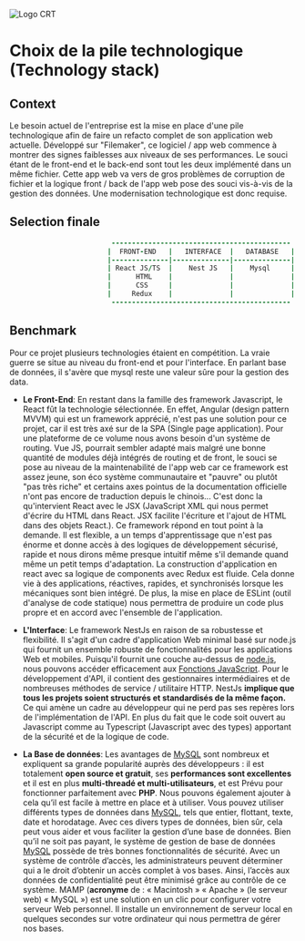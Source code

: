 ﻿![Logo CRT](https://i.ibb.co/N2QqDR8/logo-CRT-removebg-preview.png)

# Choix de la pile technologique (Technology stack)

## Context
Le besoin actuel de l'entreprise est la mise en place d'une pile technologique afin de faire un refacto complet de son application web actuelle. Développé sur "Filemaker", ce logiciel / app web commence à montrer des signes faiblesses aux niveaux de ses performances. Le souci étant de le front-end et le back-end sont tout les deux implémenté dans un même fichier. Cette app web va vers de gros problèmes de corruption de fichier et la logique front / back de l'app web pose des souci vis-à-vis de la gestion des données. Une modernisation technologique est donc requise.

## Selection finale
```j
						 --------------------------------------------
						|  FRONT-END   |   INTERFACE  |   DATABASE   |
						|--------------|--------------|--------------|
						| React JS/TS  |    Nest JS   |    Mysql     |
						|      HTML    |              |              |
						|      CSS     |              |              |
						|     Redux    |              |              |
						 --------------------------------------------
```

## Benchmark

Pour ce projet plusieurs technologies étaient en compétition. La vraie guerre se situe au niveau du front-end et pour l'interface. En parlant base de données, il s'avère que mysql reste une valeur sûre pour la gestion des data.

 - **Le Front-End**: En restant dans la famille des framework Javascript, le React fût la technologie sélectionnée. En effet, Angular (design pattern MVVM) qui est un framework apprécié, n'est pas une solution pour ce projet, car il est très axé sur de la SPA (Single page application). Pour une plateforme de ce volume nous avons besoin d'un système de routing. Vue JS, pourrait sembler adapté mais malgré une bonne quantité de modules déjà intégrés de routing et de front, le souci se pose au niveau de la maintenabilité de l'app web car ce framework est assez jeune, son éco système communautaire et "pauvre" ou plutôt "pas très riche" et certains axes pointus de la documentation officielle n'ont pas encore de traduction depuis le chinois...
C'est donc la qu'intervient React avec le JSX (JavaScript XML qui nous permet d'écrire du HTML dans React. JSX facilite l'écriture et l'ajout de HTML dans des objets React.). Ce framework répond en tout point à la demande. Il est flexible, a un temps d'apprentissage que n'est pas énorme et donne accès à des logiques de développement sécurisé, rapide et nous dirons même presque intuitif même s'il demande quand même un petit temps d'adaptation. La construction d'application en react avec sa logique de components avec Redux est fluide. Cela donne vie à des applications, réactives, rapides, et synchronisés lorsque les mécaniques sont bien intégré. De plus, la mise en place de ESLint (outil d'analyse de code statique) nous permettra de produire un code plus propre et en accord avec l'ensemble de l'application.

- **L'Interface**: Le framework NestJs en raison de sa robustesse et flexibilité. Il s'agit d'un cadre d'application Web minimal basé sur node.js qui fournit un ensemble robuste de fonctionnalités pour les applications Web et mobiles. Puisqu'il fournit une couche au-dessus de  [node.js](https://geekflare.com/fr/nodejs-frameworks/), nous pouvons accéder efficacement aux  [Fonctions JavaScript](https://geekflare.com/fr/javascript-frameworks-for-api/). Pour le développement d'API, il contient des gestionnaires intermédiaires et de nombreuses méthodes de service / utilitaire HTTP. NestJs **implique que tous les projets soient structurés et standardisés de la même façon.** Ce qui amène un cadre au développeur qui ne perd pas ses repères lors de l'implémentation de l'API. En plus du fait que le code soit ouvert au Javascript comme au Typescript (Javascript avec des types) apportant de la sécurité et de la logique de code.

- **La Base de données**: Les avantages de [MySQL](https://matob.web.id/fr/avantages-de-base-de-donnees-mysql/) sont nombreux et expliquent sa grande popularité auprès des développeurs : il est totalement **open source et gratuit**, ses **performances sont excellentes** et il est en plus **multi-threadé et multi-utilisateurs**, et est Prévu pour fonctionner parfaitement avec **PHP**. Nous pouvons également ajouter à cela qu’il est facile à mettre en place et à utiliser. Vous pouvez utiliser différents types de données dans [MySQL](https://matob.web.id/fr/avantages-de-base-de-donnees-mysql/), tels que entier, flottant, texte, date et horodatage. Avec ces divers types de données, bien sûr, cela peut vous aider et vous faciliter la gestion d’une base de données. Bien qu’il ne soit pas payant, le système de gestion de base de données [MySQL](https://matob.web.id/fr/avantages-de-base-de-donnees-mysql/)  possède de très bonnes fonctionnalités de sécurité. Avec un système de contrôle d’accès, les administrateurs peuvent déterminer qui a le droit d’obtenir un accès complet à vos bases. Ainsi, l’accès aux données de confidentialité peut être minimisé grâce au contrôle de ce système. MAMP (**acronyme** de : « Macintosh » « Apache » (le serveur web) « MySQL ») est une solution en un clic pour configurer votre serveur Web personnel. Il installe un environnement de serveur local en quelques secondes sur votre ordinateur qui nous permettra de gérer nos bases.
